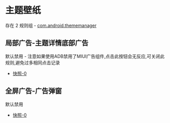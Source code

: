 # 主题壁纸

存在 2 规则组 - [com.android.thememanager](/src/apps/com.android.thememanager.ts)

## 局部广告-主题详情底部广告

默认禁用 - 注意如果使用ADB禁用了MIUI广告组件,点击此按钮会无反应,可关闭此规则,避免过多相同点击记录

- [快照-0](https://i.gkd.li/import/13227330)

## 全屏广告-广告弹窗

默认禁用

- [快照-0](https://i.gkd.li/import/13215038)
